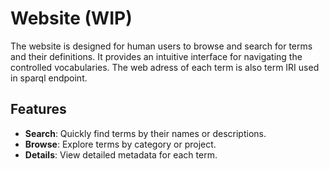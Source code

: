 # Website (WIP)

The website is designed for human users to browse and search for terms and their definitions. It provides an intuitive interface for navigating the controlled vocabularies. 
The web adress of each term is also term IRI used in sparql endpoint.

## Features

- **Search**: Quickly find terms by their names or descriptions.
- **Browse**: Explore terms by category or project.
- **Details**: View detailed metadata for each term.

